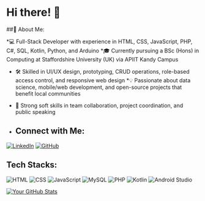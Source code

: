 # Hi there! 👋
##🚀 About Me:

  *💻 Full-Stack Developer with experience in HTML, CSS, JavaScript, PHP, C#, SQL, Kotlin, Python, and Arduino
  *🎓 Currently pursuing a BSc (Hons) in Computing at Staffordshire University (UK) via APIIT Kandy Campus
  * 🛠 Skilled in UI/UX design, prototyping, CRUD operations, role-based access control, and responsive web design
  *💡 Passionate about data science, mobile/web development, and open-source projects that benefit local communities
  * 🤝 Strong soft skills in team collaboration, project coordination, and public speaking

* ## Connect with Me:

[![LinkedIn](https://img.shields.io/badge/LinkedIn-Connect-blue?style=flat-square&logo=linkedin&logoColor=white)](https://www.linkedin.com/in/nathumini-jayathilake)
[![GitHub](https://img.shields.io/badge/GitHub-Follow-lightgrey?style=flat-square&logo=github&logoColor=white)](https://github.com/NathuminiJ) 

## Tech Stacks:

![HTML](https://img.shields.io/badge/HTML5-E34F26?style=for-the-badge&logo=html5&logoColor=white)
![CSS](https://img.shields.io/badge/CSS3-1572B6?style=for-the-badge&logo=css3&logoColor=white)
![JavaScript](https://img.shields.io/badge/JavaScript-F7DF1E?style=for-the-badge&logo=javascript&logoColor=black)
![MySQL](https://img.shields.io/badge/MySQL-005C84?style=for-the-badge&logo=mysql&logoColor=white)
![PHP](https://img.shields.io/badge/PHP-777BB4?style=for-the-badge&logo=php&logoColor=white)
![Kotlin](https://img.shields.io/badge/Kotlin-0095D5?style=for-the-badge&logo=kotlin&logoColor=white)
![Android Studio](https://img.shields.io/badge/Android%20Studio-3DDC84?style=for-the-badge&logo=android-studio&logoColor=white)

[![Your GitHub Stats](https://github-readme-stats.vercel.app/api?username=NathuminiJ&show_icons=true&theme=dark)](https://github.com/NathuminiJ)
<!---

NathuminiJ/NathuminiJ is a ✨ special ✨ repository because its `README.md` (this file) appears on your GitHub profile.
You can click the Preview link to take a look at your changes.
--->
